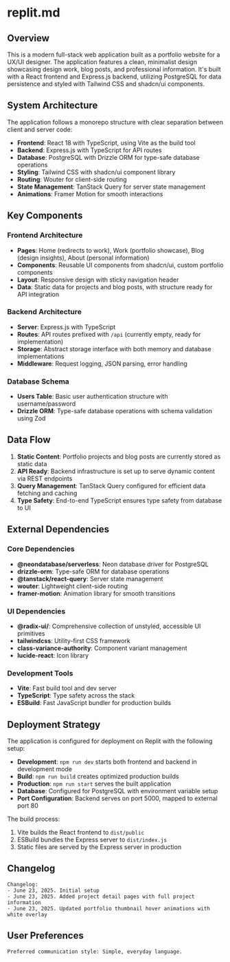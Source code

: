 # replit.md

## Overview

This is a modern full-stack web application built as a portfolio website for a UX/UI designer. The application features a clean, minimalist design showcasing design work, blog posts, and professional information. It's built with a React frontend and Express.js backend, utilizing PostgreSQL for data persistence and styled with Tailwind CSS and shadcn/ui components.

## System Architecture

The application follows a monorepo structure with clear separation between client and server code:

- **Frontend**: React 18 with TypeScript, using Vite as the build tool
- **Backend**: Express.js with TypeScript for API routes
- **Database**: PostgreSQL with Drizzle ORM for type-safe database operations  
- **Styling**: Tailwind CSS with shadcn/ui component library
- **Routing**: Wouter for client-side routing
- **State Management**: TanStack Query for server state management
- **Animations**: Framer Motion for smooth interactions

## Key Components

### Frontend Architecture
- **Pages**: Home (redirects to work), Work (portfolio showcase), Blog (design insights), About (personal information)
- **Components**: Reusable UI components from shadcn/ui, custom portfolio components
- **Layout**: Responsive design with sticky navigation header
- **Data**: Static data for projects and blog posts, with structure ready for API integration

### Backend Architecture
- **Server**: Express.js with TypeScript
- **Routes**: API routes prefixed with `/api` (currently empty, ready for implementation)
- **Storage**: Abstract storage interface with both memory and database implementations
- **Middleware**: Request logging, JSON parsing, error handling

### Database Schema
- **Users Table**: Basic user authentication structure with username/password
- **Drizzle ORM**: Type-safe database operations with schema validation using Zod

## Data Flow

1. **Static Content**: Portfolio projects and blog posts are currently stored as static data
2. **API Ready**: Backend infrastructure is set up to serve dynamic content via REST endpoints
3. **Query Management**: TanStack Query configured for efficient data fetching and caching
4. **Type Safety**: End-to-end TypeScript ensures type safety from database to UI

## External Dependencies

### Core Dependencies
- **@neondatabase/serverless**: Neon database driver for PostgreSQL
- **drizzle-orm**: Type-safe ORM for database operations
- **@tanstack/react-query**: Server state management
- **wouter**: Lightweight client-side routing
- **framer-motion**: Animation library for smooth transitions

### UI Dependencies
- **@radix-ui/**: Comprehensive collection of unstyled, accessible UI primitives
- **tailwindcss**: Utility-first CSS framework
- **class-variance-authority**: Component variant management
- **lucide-react**: Icon library

### Development Tools
- **Vite**: Fast build tool and dev server
- **TypeScript**: Type safety across the stack
- **ESBuild**: Fast JavaScript bundler for production builds

## Deployment Strategy

The application is configured for deployment on Replit with the following setup:

- **Development**: `npm run dev` starts both frontend and backend in development mode
- **Build**: `npm run build` creates optimized production builds
- **Production**: `npm run start` serves the built application
- **Database**: Configured for PostgreSQL with environment variable setup
- **Port Configuration**: Backend serves on port 5000, mapped to external port 80

The build process:
1. Vite builds the React frontend to `dist/public`
2. ESBuild bundles the Express server to `dist/index.js`
3. Static files are served by the Express server in production

## Changelog

```
Changelog:
- June 23, 2025. Initial setup
- June 23, 2025. Added project detail pages with full project information
- June 23, 2025. Updated portfolio thumbnail hover animations with white overlay
```

## User Preferences

```
Preferred communication style: Simple, everyday language.
```